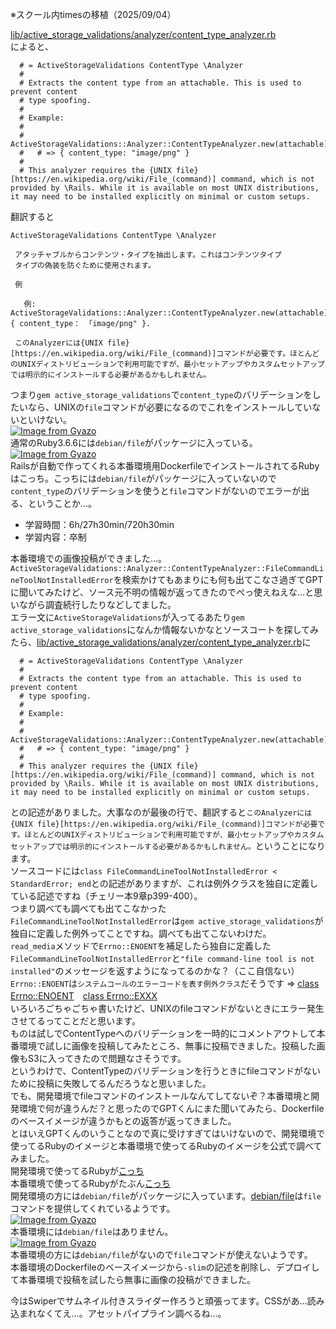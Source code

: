 ※スクール内timesの移植（2025/09/04）

[lib/active_storage_validations/analyzer/content_type_analyzer.rb](https://github.com/igorkasyanchuk/active_storage_validations/blob/master/lib/active_storage_validations/analyzer/content_type_analyzer.rb)  
によると、
```
  # = ActiveStorageValidations ContentType \Analyzer
  #
  # Extracts the content type from an attachable. This is used to prevent content
  # type spoofing.
  #
  # Example:
  #
  #   ActiveStorageValidations::Analyzer::ContentTypeAnalyzer.new(attachable).content_type
  #   # => { content_type: "image/png" }
  #
  # This analyzer requires the {UNIX file}[https://en.wikipedia.org/wiki/File_(command)] command, which is not provided by \Rails. While it is available on most UNIX distributions, it may need to be installed explicitly on minimal or custom setups.
```
翻訳すると
```
ActiveStorageValidations ContentType \Analyzer

 アタッチャブルからコンテンツ・タイプを抽出します。これはコンテンツタイプ
 タイプの偽装を防ぐために使用されます。

 例

   例: ActiveStorageValidations::Analyzer::ContentTypeAnalyzer.new(attachable).content_type
{ content_type： 「image/png" }.

 このAnalyzerには{UNIX file}[https://en.wikipedia.org/wiki/File_(command)]コマンドが必要です。ほとんどのUNIXディストリビューションで利用可能ですが、最小セットアップやカスタムセットアップでは明示的にインストールする必要があるかもしれません。
```
つまり`gem active_storage_validations`で`content_type`のバリデーションをしたいなら、UNIXの`file`コマンドが必要になるのでこれをインストールしていないといけない。  
[![Image from Gyazo](https://i.gyazo.com/c71f42cab73b64d027436385bade9645.png)](https://gyazo.com/c71f42cab73b64d027436385bade9645)  
通常のRuby3.6.6には`debian/file`がパッケージに入っている。  
[![Image from Gyazo](https://i.gyazo.com/eb60ba04d16ecab35ec4fb5f0bc6d9c7.png)](https://gyazo.com/eb60ba04d16ecab35ec4fb5f0bc6d9c7)  
Railsが自動で作ってくれる本番環境用DockerfileでインストールされてるRubyはこっち。こっちには`debian/file`がパッケージに入っていないので`content_type`のバリデーションを使うと`file`コマンドがないのでエラーが出る、ということか…。

- 学習時間：6h/27h30min/720h30min
- 学習内容：卒制

本番環境での画像投稿ができました…。  
`ActiveStorageValidations::Analyzer::ContentTypeAnalyzer::FileCommandLineToolNotInstalledError`を検索かけてもあまりにも何も出てこなさ過ぎてGPTに聞いてみたけど、ソース元不明の情報が返ってきたのでぺっ使えねえな…と思いながら調査続行したりなどしてました。  
エラー文に`ActiveStorageValidations`が入ってるあたり`gem active_storage_validations`になんか情報ないかなとソースコートを探してみたら、[lib/active\_storage\_validations/analyzer/content\_type\_analyzer.rb](https://github.com/igorkasyanchuk/active_storage_validations/blob/master/lib/active_storage_validations/analyzer/content_type_analyzer.rb)に
```
  # = ActiveStorageValidations ContentType \Analyzer
  #
  # Extracts the content type from an attachable. This is used to prevent content
  # type spoofing.
  #
  # Example:
  #
  #   ActiveStorageValidations::Analyzer::ContentTypeAnalyzer.new(attachable).content_type
  #   # => { content_type: "image/png" }
  #
  # This analyzer requires the {UNIX file}[https://en.wikipedia.org/wiki/File_(command)] command, which is not provided by \Rails. While it is available on most UNIX distributions, it may need to be installed explicitly on minimal or custom setups.
```
との記述がありました。大事なのが最後の行で、翻訳すると`このAnalyzerには{UNIX file}[https://en.wikipedia.org/wiki/File_(command)]コマンドが必要です。ほとんどのUNIXディストリビューションで利用可能ですが、最小セットアップやカスタムセットアップでは明示的にインストールする必要があるかもしれません。`ということになります。  
ソースコードには`class FileCommandLineToolNotInstalledError < StandardError; end`との記述がありますが、これは例外クラスを独自に定義している記述ですね（チェリー本9章p399-400）。  
つまり調べても調べても出てこなかった`FileCommandLineToolNotInstalledError`は`gem active_storage_validations`が独自に定義した例外ってことですね。調べても出てこないわけだ。  
`read_media`メソッドで`Errno::ENOENT`を補足したら独自に定義した`FileCommandLineToolNotInstalledError`と`"file command-line tool is not installed"`のメッセージを返すようになってるのかな？（ここ自信ない）  
`Errno::ENOENT`は`システムコールのエラーコードを表す例外クラス`だそうです => [class Errno::ENOENT](https://docs.ruby-lang.org/ja/latest/class/Errno=3a=3aENOENT.html)　[class Errno::EXXX](https://docs.ruby-lang.org/ja/latest/class/Errno=3a=3aEXXX.html)  
いろいろごちゃごちゃ書いたけど、UNIXのfileコマンドがないときにエラー発生させてるってことだと思います。  
ものは試しでContentTypeへのバリデーションを一時的にコメントアウトして本番環境で試しに画像を投稿してみたところ、無事に投稿できました。投稿した画像もS3に入ってきたので問題なさそうです。  
というわけで、ContentTypeのバリデーションを行うときにfileコマンドがないために投稿に失敗してるんだろうなと思いました。  
でも、開発環境でfileコマンドのインストールなんてしてないぞ？本番環境と開発環境で何が違うんだ？と思ったのでGPTくんにまた聞いてみたら、Dockerfileのベースイメージが違うかもとの返答が返ってきました。  
とはいえGPTくんのいうことなので真に受けすぎてはいけないので、開発環境で使ってるRubyのイメージと本番環境で使ってるRubyのイメージを公式で調べてみました。  
開発環境で使ってるRubyが[こっち](https://hub.docker.com/layers/library/ruby/3.3.6/images/sha256-86b68ff1a077f1213f8fc2a0ae47423aff0ec63a6d1bae469e94b0a60d5e7512)  
本番環境で使ってるRubyがたぶん[こっち](https://hub.docker.com/layers/library/ruby/3.3.6-slim/images/sha256-460dd65870f8d1799f4ae246af6732aec1d3183365cd8c89e70508863224ea7b)  
開発環境の方には`debian/file`がパッケージに入っています。[debian/file](https://packages.debian.org/ja/sid/file)は`file`コマンドを提供してくれているようです。  
[![Image from Gyazo](https://i.gyazo.com/c71f42cab73b64d027436385bade9645.png)](https://gyazo.com/c71f42cab73b64d027436385bade9645)  
本番環境には`debian/file`はありません。  
[![Image from Gyazo](https://i.gyazo.com/eb60ba04d16ecab35ec4fb5f0bc6d9c7.png)](https://gyazo.com/eb60ba04d16ecab35ec4fb5f0bc6d9c7)  
本番環境の方には`debian/file`がないので`file`コマンドが使えないようです。  
本番環境のDockerfileのベースイメージから`-slim`の記述を削除し、デプロイして本番環境で投稿を試したら無事に画像の投稿ができました。  
  
今はSwiperでサムネイル付きスライダー作ろうと頑張ってます。CSSがあ…読み込まれなくてえ…。アセットパイプライン調べるね…。
